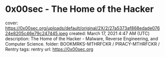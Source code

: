 # 0x00sec - The Home of the Hacker

cover: https://0x00sec.org/uploads/default/original/2X/2/27a5373af868edade07624e8205c46e79c247445.jpeg
created: March 17, 2021 4:47 AM (UTC)
description: The Home of the Hacker - Malware, Reverse Engineering, and Computer Science.
folder: BOOKMRKS-MTHRFCKR / PIRACY-MTHRFCKR / Rentry
tags: rentry
url: https://0x00sec.org